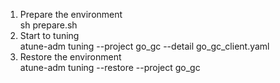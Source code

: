 1. Prepare the environment  
sh prepare.sh
2. Start to tuning  
atune-adm tuning --project go_gc --detail go_gc_client.yaml
3. Restore the environment  
atune-adm tuning --restore --project go_gc
